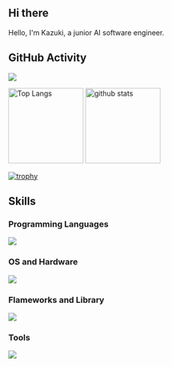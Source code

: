 ## Hi there
Hello, I'm Kazuki, a junior AI software engineer.  

## GitHub Activity

![](http://github-profile-summary-cards.vercel.app/api/cards/profile-details?username=morikazu1119&theme=onedark) 

<p align="left"> 
  <img alt="Top Langs" height="150px" src="https://github-readme-stats.vercel.app/api/top-langs/?username=morikazu1119&layout=compact&show_icons=true&theme=onedark" />
  <img alt="github stats" height="150px" src="https://github-readme-stats.vercel.app/api?username=morikazu1119&theme=onedark&show_icons=ture" />
</p>

[![trophy](https://github-profile-trophy.vercel.app/?username=morikazu1119&theme=onedark&column=7)](https://github.com/ryo-ma/github-profile-trophy)

## Skills
### Programming Languages
![](https://skillicons.dev/icons?i=py,cs,matlab,r)

### OS and Hardware
![](https://skillicons.dev/icons?i=linux,ubuntu)

### Flameworks and Library
![](https://skillicons.dev/icons?i=pytorch)

### Tools
![](https://skillicons.dev/icons?i=vscode,git,github,docker,)
